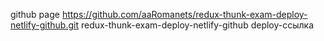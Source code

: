 github page https://github.com/aaRomanets/redux-thunk-exam-deploy-netlify-github.git
redux-thunk-exam-deploy-netlify-github
deploy-ссылка 